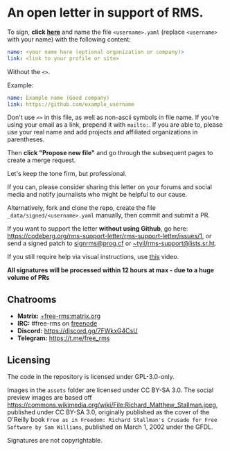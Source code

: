 # An open letter in support of RMS.

To sign, **click [here](https://github.com/rms-support-letter/rms-support-letter.github.io/new/master/_data/signed)** and name the file `<username>.yaml` (replace `<username>` with your name) with the following content:

```yaml
name: <your name here (optional organization or company)>
link: <link to your profile or site>
```

Without the `<>`.

Example:
```yaml
name: Example name (Good company)
link: https://github.com/example_username
```

Don't use `<>` in this file, as well as non-ascii symbols in file name.
If you're using your email as a link, prepend it with `mailto:`.
If you are able to, please use your real name and add projects and affiliated organizations in parentheses.

Then **click "Propose new file"** and go through the subsequent pages to create a merge request.

Let's keep the tone firm, but professional.

If you can, please consider sharing this letter on your forums and social media and notify journalists who might be helpful to our cause.

Alternatively, fork and clone the repo, create the file `_data/signed/<username>.yaml` manually, then commit and submit a PR.

If you want to support the letter **without using Github**, go here: https://codeberg.org/rms-support-letter/rms-support-letter/issues/1,
or send a signed patch to [signrms@prog.cf](mailto:signrms@prog.cf) or [~tyil/rms-support@lists.sr.ht](mailto:~tyil/rms-support@lists.sr.ht).

If you still require help via visual instructions, use [this](https://invidious.snopyta.org/watch?v=1lz5S5oS8CU) video.

**All signatures will be processed within 12 hours at max - due to a huge volume of PRs**

## Chatrooms

- **Matrix:** [+free-rms:matrix.org](https://matrix.to/#/+free-rms:matrix.org)
- **IRC:** #free-rms on [freenode](https://freenode.net)
- **Discord:** https://discord.gg/7FWkxG4CsU
- **Telegram:** https://t.me/free_rms

## Licensing
The code in the repository is licensed under GPL-3.0-only.

Images in the `assets` folder are licensed under CC BY-SA 3.0. The social preview images are based off https://commons.wikimedia.org/wiki/File:Richard_Matthew_Stallman.jpeg, published under CC BY-SA 3.0, originally published as the cover of the O'Reilly book `Free as in Freedom: Richard Stallman's Crusade for Free Software by Sam Williams`, published on March 1, 2002 under the GFDL.

Signatures are not copyrightable.
